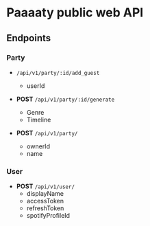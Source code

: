# Paaaaty public web API


## Endpoints

### Party
- `/api/v1/party/:id/add_guest`
  - userId

- **POST** `/api/v1/party/:id/generate`
  - Genre
  - Timeline

- **POST** `/api/v1/party/`
  - ownerId
  - name

### User

- **POST** `/api/v1/user/`
  - displayName
  - accessToken
  - refreshToken
  - spotifyProfileId
